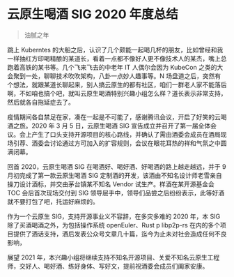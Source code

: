 # 云原生喝酒 SIG 2020 年度总结

> 油腻之年

跳上 Kuberntes 的大船之后，认识了几个颇能一起喝几杯的朋友，比如曾经和我一样抽红方印喝精酿的某道长，看着一点都不像好人更不像技术人的某杰，嘴上总跑着高铁的某书等。几个飞来飞去的中老年 IT 人偶尔会因为 KubeCon 之类的大会聚到一处，聊聊技术吹吹架构，八卦一点妙人趣事等。N 场盘道之后，突然有个想法，就跟某道长聊起来，别人搞云原生的都有社区，咱们一群老人家不能落后啊，不如咱也搞个吧，就叫云原生喝酒特别兴趣小组怎么样？道长表示非常支持，然后就各自拖延症去了。

疫情期间各自禁足在家，凑在一起是不可能了，感谢腾讯会议，开启了好笑的云喝酒之旅。2020 年 3 月 5 日，云原生喝酒 SIG 宣告成立并召开了第一届全体会议。会上产生了口头支持开源项目的核心路线，并确认了需由酒委会成员在酒局现场引荐、酒委会讨论通过方可加入的扩容规则，会议在眼花耳热的祥和气氛之中圆满闭幕。

回首 2020，云原生喝酒 SIG 在喝酒好、喝好酒、好喝酒的路上越走越远，并于 9 月初完成了第一款云原生喝酒 SIG 定制酒的开发，该酒由不知名设计师老雪亲自操刀设计酒标，并交由茅台镇某不知名 Vendor 试生产。样酒在某开源基金会 TOC 会后首次现场交付到 SIG 领导层手中，领导们品尝之后纷纷表示，此等好酒就不要打包了吧，托运好麻烦的。

作为一个云原生 SIG，支持开源事业义不容辞，在多灾多难的 2020 年，本 SIG 除了买酒喝酒之外，为包括操作系统 openEuler、Rust p libp2p-rs 在内的多个项目提供了酒话支持，酒后发表公众号文章几十篇，迄今为止未对社会造成任何不良影响，

展望 2021 年，本兴趣小组将继续支持不知名开源项目、关爱不知名云原生工程师，交好人、喝好酒、练好身体、写好文，提前祝酒委会成员们阖家安康。
